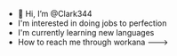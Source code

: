 - 👋 Hi, I’m @Clark344
-  I'm interested in doing jobs to perfection
- I'm currently learning new languages
- How to reach me through workana
--->
